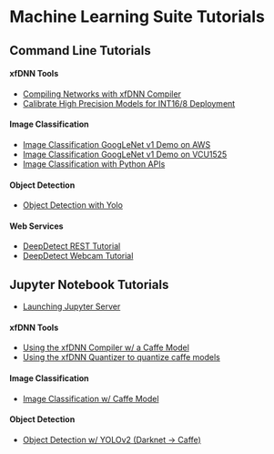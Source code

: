 # Machine Learning Suite Tutorials

## Command Line Tutorials
#### xfDNN Tools
 - [Compiling Networks with xfDNN Compiler][]
 - [Calibrate High Precision Models for INT16/8 Deployment][]

#### Image Classification
 - [Image Classification GoogLeNet v1 Demo on AWS][]
 - [Image Classification GoogLeNet v1 Demo on VCU1525][]
 - [Image Classification with Python APIs][]

#### Object Detection
 - [Object Detection with Yolo][]

#### Web Services
 - [DeepDetect REST Tutorial][]
 - [DeepDetect Webcam Tutorial][]   




## Jupyter Notebook Tutorials
  - [Launching Jupyter Server][]
#### xfDNN Tools
  - [Using the xfDNN Compiler w/ a Caffe Model][]
  - [Using the xfDNN Quantizer to quantize caffe models][]

#### Image Classification
  - [Image Classification w/ Caffe Model][]

#### Object Detection
  - [Object Detection w/ YOLOv2 (Darknet -> Caffe)][]



[Compiling Networks with xfDNN Compiler]: compile.md
[Calibrate High Precision Models for INT16/8 Deployment]: quantize.md
[Image Classification GoogLeNet v1 Demo on AWS]: googlenet-demo.md
[Image Classification GoogLeNet v1 Demo on VCU1525]: ../../apps/perpetual_demo/README.md
[Image Classification with Python APIs]: ../../examples/classification/README.md
[Object Detection with Yolo]:  ../../apps/yolo/README.md
[DeepDetect REST Tutorial]: deepdetect_rest.md
[DeepDetect Webcam Tutorial]: deepdetect_webcam.md

[Launching Jupyter Server]: ../../notebooks/README.md
[Using the xfDNN Compiler w/ a Caffe Model]: ../../notebooks/compiler_caffe.ipynb
[Using the xfDNN Quantizer to quantize caffe models]: ../../notebooks/quantizer_caffe.ipynb
[Image Classification w/ Caffe Model]: ../../notebooks/image_classification_caffe.ipynb
[Object Detection w/ YOLOv2 (Darknet -> Caffe)]: ../../notebooks/object_detection_yolov2.ipynb
